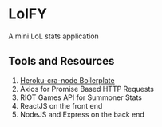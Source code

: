 # LolFY
A mini LoL stats application 

## Tools and Resources

1. [Heroku-cra-node Boilerplate](https://github.com/mars/heroku-cra-node)
2. Axios for Promise Based HTTP Requests
3. RIOT Games API for Summoner Stats
4. ReactJS on the front end
5. NodeJS and Express on the back end